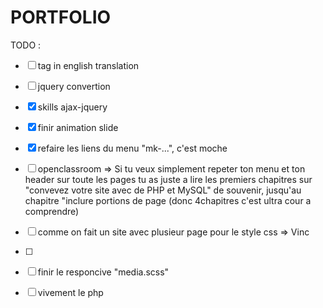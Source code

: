 # PORTFOLIO

TODO :
- [ ] tag in english translation
- [ ] jquery convertion
- [x] skills ajax-jquery
  
- [x] finir animation slide
- [x] refaire les liens du menu "mk-...", c'est moche
- [ ] openclassroom => Si tu veux simplement repeter ton menu et ton header sur toute les pages tu as juste a lire les premiers chapitres sur "convevez votre site avec de PHP et MySQL" de souvenir, jusqu'au chapitre "inclure portions de page (donc 4chapitres c'est ultra cour a comprendre)
- [ ] comme on fait un site avec plusieur page pour le style css => Vinc
- [ ] <!-- <a href="#">Mot de passe oublié ?</a> -->
- [ ] finir le responcive "media.scss"
- [ ] vivement le php